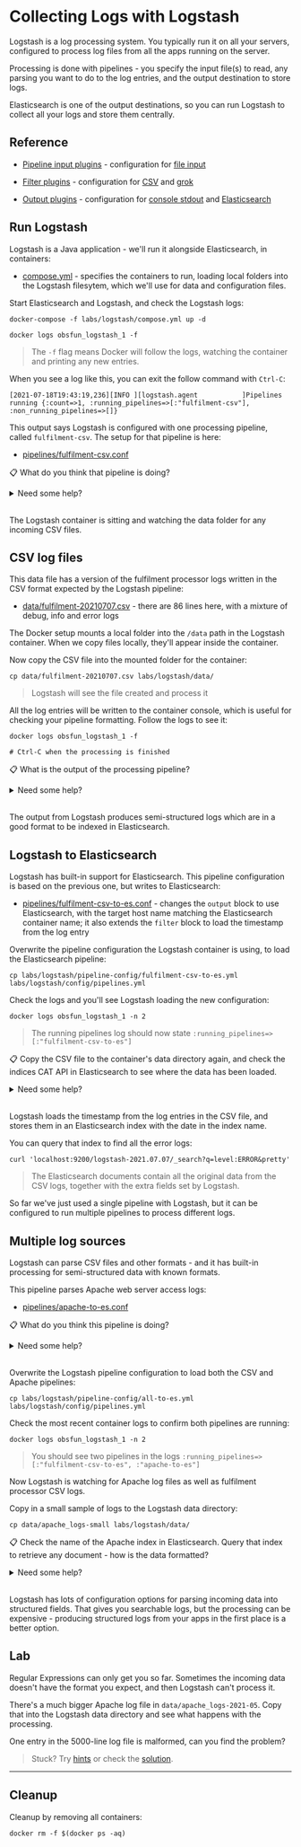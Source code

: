 # Collecting Logs with Logstash

Logstash is a log processing system. You typically run it on all your servers, configured to process log files from all the apps running on the server.

Processing is done with pipelines - you specify the input file(s) to read, any parsing you want to do to the log entries, and the output destination to store logs. 

Elasticsearch is one of the output destinations, so you can run Logstash to collect all your logs and store them centrally.

## Reference

- [Pipeline input plugins](https://www.elastic.co/guide/en/logstash/7.x/input-plugins.html) - configuration for [file input](https://www.elastic.co/guide/en/logstash/7.x/plugins-inputs-file.html) 

- [Filter plugins](https://www.elastic.co/guide/en/logstash/7.x/filter-plugins.html) - configuration for [CSV](https://www.elastic.co/guide/en/logstash/7.x/plugins-filters-csv.html) and [grok](https://www.elastic.co/guide/en/logstash/7.x/plugins-filters-grok.html) 

- [Output plugins](https://www.elastic.co/guide/en/logstash/7.x/output-plugins.html) - configuration for [console stdout](https://www.elastic.co/guide/en/logstash/7.x/plugins-outputs-stdout.html) and [Elasticsearch](https://www.elastic.co/guide/en/logstash/7.x/plugins-outputs-elasticsearch.html) 



## Run Logstash

Logstash is a Java application - we'll run it alongside Elasticsearch, in containers:

- [compose.yml](./compose.yml) - specifies the containers to run, loading local folders into the Logstash filesytem, which we'll use for data and configuration files.

Start Elasticsearch and Logstash, and check the Logstash logs:

```
docker-compose -f labs/logstash/compose.yml up -d

docker logs obsfun_logstash_1 -f
```

> The `-f` flag means Docker will follow the logs, watching the container and printing any new entries. 

When you see a log like this, you can exit the follow command with `Ctrl-C`:

```
[2021-07-18T19:43:19,236][INFO ][logstash.agent           ]Pipelines running {:count=>1, :running_pipelines=>[:"fulfilment-csv"], :non_running_pipelines=>[]}
```

This output says Logstash is configured with one processing pipeline, called `fulfilment-csv`. The setup for that pipeline is here:

- [pipelines/fulfilment-csv.conf](./pipelines/fulfilment-csv.conf)

📋 What do you think that pipeline is doing?

<details>
  <summary>Need some help?</summary>

There are three parts to the pipeline:

- the `input` block sets Logstash to look for files in the `/data` folder, which start with the filename `fulfilment-` and end with the extension `.csv`

- the `filter` block sets up parsing of the file, taking the input lines as comma-separated variables (CSV), and outputting named fields

- the `output` block will write all the processed log lines to the console (standard out), using a format based on the Ruby language

</details><br/>

The Logstash container is sitting and watching the data folder for any incoming CSV files.

## CSV log files

This data file has a version of the fulfilment processor logs written in the CSV format expected by the Logstash pipeline:

- [data/fulfilment-20210707.csv](../../data/fulfilment-20210707.csv) - there are 86 lines here, with a mixture of debug, info and error logs

The Docker setup mounts a local folder into the `/data` path in the Logstash container. When we copy files locally, they'll appear inside the container.

Now copy the CSV file into the mounted folder for the container:

```
cp data/fulfilment-20210707.csv labs/logstash/data/
```

> Logstash will see the file created and process it

All the log entries will be written to the container console, which is useful for checking your pipeline formatting. Follow the logs to see it:

```
docker logs obsfun_logstash_1 -f

# Ctrl-C when the processing is finished
```

📋 What is the output of the processing pipeline?

<details>
  <summary>Need some help?</summary>

Every log line has been parsed from CSV into JSON. The fields have been set using the names in the `filter` block of the pipeline, and some additional fields have been added.

This input line:

```
2021-07-07T12:28:44Z,9A687539A1D7,ERROR,Fulfilment errored! Request ID: 37868708. Error message: document service unavailable.
```

Produces this output:

```
{
      "@version" => "1",
        "source" => "9A687539A1D7",
     "timestamp" => "2021-07-07T12:28:44Z",
          "host" => "d22c222ad09a",
          "path" => "/data/fulfilment-20210707.csv",
       "message" => "Fulfilment errored! Request ID: 37868708. Error message: document service unavailable.",
    "@timestamp" => 2021-07-18T19:55:49.798Z,
         "level" => "ERROR"
}
```

</details><br/>

The output from Logstash produces semi-structured logs which are in a good format to be indexed in Elasticsearch.

## Logstash to Elasticsearch

Logstash has built-in support for Elasticsearch. This pipeline configuration is based on the previous one, but writes to Elasticsearch:

- [pipelines/fulfilment-csv-to-es.conf](./pipelines/fulfilment-csv-to-es.conf) - changes the `output` block to use Elasticsearch, with the target host name matching the Elasticsearch container name; it also extends the `filter` block to load the timestamp from the log entry

Overwrite the pipeline configuration the Logstash container is using, to load the Elasticsearch pipeline:

```
cp labs/logstash/pipeline-config/fulfilment-csv-to-es.yml labs/logstash/config/pipelines.yml
```

Check the logs and you'll see Logstash loading the new configuration:

```
docker logs obsfun_logstash_1 -n 2
```

> The running pipelines log should now state `:running_pipelines=>[:"fulfilment-csv-to-es"]`

📋 Copy the CSV file to the container's data directory again, and check the indices CAT API in Elasticsearch to see where the data has been loaded.

<details>
  <summary>Need some help?</summary>

You can repeat the previous copy command to reload the same CSV file:

```
cp data/fulfilment-20210707.csv labs/logstash/data/
```

Elasticsearch is listening on the standard port:

```
curl localhost:9200/_cat/indices?v
```

> You should see an index called `logstash-2021.07.07` with a `docs.count` of 86.

</details><br/>

Logstash loads the timestamp from the log entries in the CSV file, and stores them in an Elasticsearch index with the date in the index name.

You can query that index to find all the error logs:

```
curl 'localhost:9200/logstash-2021.07.07/_search?q=level:ERROR&pretty' 
```

> The Elasticsearch documents contain all the original data from the CSV logs, together with the extra fields set by Logstash.

So far we've just used a single pipeline with Logstash, but it can be configured to run multiple pipelines to process different logs.

## Multiple log sources

Logstash can parse CSV files and other formats - and it has built-in processing for semi-structured data with known formats. 

This pipeline parses Apache web server access logs:

- [pipelines/apache-to-es.conf](./pipelines/apache-to-es.conf)

📋 What do you think this pipeline is doing?

<details>
  <summary>Need some help?</summary>

There are the same three parts to the pipeline:

- the `input` block looks for files in the `/data` directory, starting with the name `apache_logs`

- the `filter` block sets up parsing of the file, using the `grok` processor which applies Regular Expressions. This uses a named Regular Expression for Apache logs, which is built-in to Logstash; it also extracts the timestamp from the log entry

- the `output` block writes to Elasticsearch, using an index name which begins `apache-` and ends with the date of the log entry

</details><br/>

Overwrite the Logstash pipeline configuration to load both the CSV and Apache pipelines:

```
cp labs/logstash/pipeline-config/all-to-es.yml labs/logstash/config/pipelines.yml
```

Check the most recent container logs to confirm both pipelines are running:

```
docker logs obsfun_logstash_1 -n 2
```

> You should see two pipelines in the logs `:running_pipelines=>[:"fulfilment-csv-to-es", :"apache-to-es"]`

Now Logstash is watching for Apache log files as well as fulfilment processor CSV logs. 

Copy in a small sample of logs to the Logstash data directory:

```
cp data/apache_logs-small labs/logstash/data/
```

📋 Check the name of the Apache index in Elasticsearch. Query that index to retrieve any document - how is the data formatted?

<details>
  <summary>Need some help?</summary>

List all the indices:

```
curl localhost:9200/_cat/indices?v=true
```

> You should see an index `apache-2021.06.17` with 20 documents

You can call the search API with no query and a size of 1 to return a single document:

```
curl 'localhost:9200/apache-2021.06.17/_search?size=1&pretty'
```

The semi-structured logs have been parsed into structured JSON. 

This source:

```
83.149.9.216 - - [17/Jun/2021:10:05:43 +0000] "GET /presentations/logstash-monitorama-2013/images/kibana-dashboard3.png HTTP/1.1" 200 171717 "http://semicomplete.com/presentations/logstash-monitorama-2013/" "Mozilla/5.0 (Macintosh; Intel Mac OS X 10_9_1) AppleWebKit/537.36 (KHTML, like Gecko) Chrome/32.0.1700.77 Safari/537.36"
```

Produces this output:

```
{
   "@version":"1",
   "auth":"-",
   "host":"d22c222ad09a",
   "ident":"-",
   "verb":"GET",
   "request":"/presentations/logstash-monitorama-2013/images/kibana-dashboard3.png",
   "bytes":"171717",
   "timestamp":"17/Jun/2021:10:05:43 +0000",
   "path":"/data/apache_logs-small",
   "clientip":"83.149.9.216",
   "httpversion":"1.1",
   "response":"200",
   "agent":"/"Mozilla/5.0 (Macintosh; Intel Mac OS X 10_9_1) AppleWebKit/537.36 (KHTML, like Gecko) Chrome/32.0.1700.77 Safari/537.36/"",
   "referrer":"/"http://semicomplete.com/presentations/logstash-monitorama-2013//"",
   "@timestamp":"2021-06-17T10:05:43.000Z"
}
```

> Much more useful - we can write queries for specific client IP addresses or browsers, looking for certain paths and response status codes.

</details><br/>

Logstash has lots of configuration options for parsing incoming data into structured fields. That gives you searchable logs, but the processing can be expensive - producing structured logs from your apps in the first place is a better option.


## Lab

Regular Expressions can only get you so far. Sometimes the incoming data doesn't have the format you expect, and then Logstash can't process it.

There's a much bigger Apache log file in `data/apache_logs-2021-05`. Copy that into the Logstash data directory and see what happens with the processing. 

One entry in the 5000-line log file is malformed, can you find the problem?

> Stuck? Try [hints](hints.md) or check the [solution](solution.md).

___
## Cleanup

Cleanup by removing all containers:

```
docker rm -f $(docker ps -aq)
```